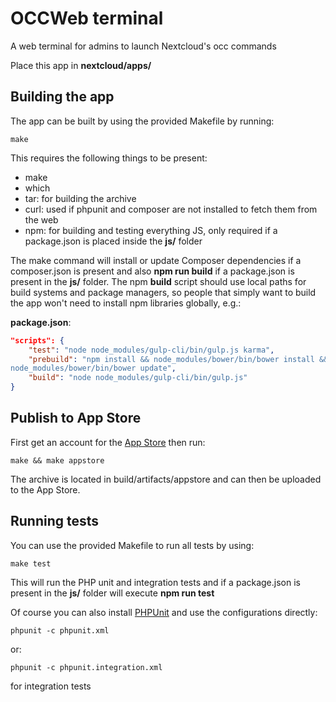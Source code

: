# OCCWeb terminal

A web terminal for admins to launch Nextcloud's occ commands


Place this app in **nextcloud/apps/**

## Building the app

The app can be built by using the provided Makefile by running:

    make

This requires the following things to be present:
* make
* which
* tar: for building the archive
* curl: used if phpunit and composer are not installed to fetch them 
from the web
* npm: for building and testing everything JS, only required if a 
package.json is placed inside the **js/** folder

The make command will install or update Composer dependencies if a 
composer.json is present and also **npm run build** if a package.json 
is present in the **js/** folder. The npm **build** script should use 
local paths for build systems and package managers, so people that 
simply want to build the app won't need to install npm libraries 
globally, e.g.:

**package.json**:
```json
"scripts": {
    "test": "node node_modules/gulp-cli/bin/gulp.js karma",
    "prebuild": "npm install && node_modules/bower/bin/bower install && 
node_modules/bower/bin/bower update",
    "build": "node node_modules/gulp-cli/bin/gulp.js"
}
```


## Publish to App Store

First get an account for the [App Store](http://apps.nextcloud.com/) 
then run:

    make && make appstore

The archive is located in build/artifacts/appstore and can then be 
uploaded to the App Store.

## Running tests
You can use the provided Makefile to run all tests by using:

    make test

This will run the PHP unit and integration tests and if a package.json 
is present in the **js/** folder will execute **npm run test**

Of course you can also install 
[PHPUnit](http://phpunit.de/getting-started.html) and use the 
configurations directly:

    phpunit -c phpunit.xml

or:

    phpunit -c phpunit.integration.xml

for integration tests
